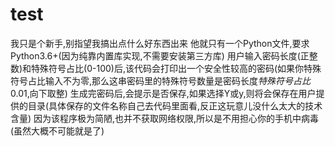 # test
我只是个新手,别指望我搞出点什么好东西出来
他就只有一个Python文件,要求Python3.6+(因为纯靠内置库实现,不需要安装第三方库)
用户输入密码长度(正整数)和特殊符号占比(0-100)后,该代码会打印出一个安全性较高的密码(如果你特殊符号占比输入不为零,那么这串密码里的特殊符号数量是密码长度*特殊符号占比*0.01,向下取整)
生成完密码后,会提示是否保存,如果选择Y或y,则将会保存在用户提供的目录(具体保存的文件名称自己去代码里面看,反正这玩意儿没什么太大的技术含量)
因为该程序极为简陋,也并不获取网络权限,所以是不用担心你的手机中病毒(虽然大概不可能就是了)
